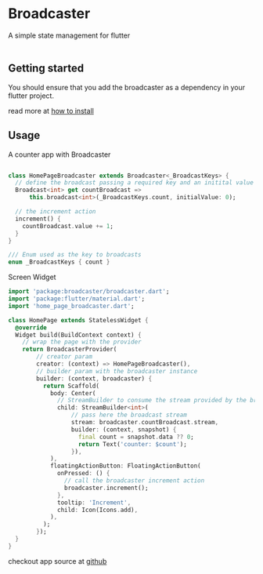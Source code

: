 # Broadcaster

A simple state management for flutter
<br/><br/>

## Getting started

You should ensure that you add the broadcaster as a dependency in your flutter project.

read more at [how to install](https://pub.dev/packages/broadcaster#-installing-tab-)

## Usage

A counter app with Broadcaster

```dart

class HomePageBroadcaster extends Broadcaster<_BroadcastKeys> {
  // define the broadcast passing a required key and an initital value
  Broadcast<int> get countBroadcast =>
      this.broadcast<int>(_BroadcastKeys.count, initialValue: 0);

  // the increment action
  increment() {
    countBroadcast.value += 1;
  }
}

/// Enum used as the key to broadcasts
enum _BroadcastKeys { count }

```

Screen Widget

```dart
import 'package:broadcaster/broadcaster.dart';
import 'package:flutter/material.dart';
import 'home_page_broadcaster.dart';

class HomePage extends StatelessWidget {
  @override
  Widget build(BuildContext context) {
    // wrap the page with the provider
    return BroadcasterProvider(
        // creator param
        creator: (context) => HomePageBroadcaster(),
        // builder param with the broadcaster instance
        builder: (context, broadcaster) {
          return Scaffold(
            body: Center(
              // StreamBuilder to consume the stream provided by the broadcast
              child: StreamBuilder<int>(
                  // pass here the broadcast stream
                  stream: broadcaster.countBroadcast.stream,
                  builder: (context, snapshot) {
                    final count = snapshot.data ?? 0;
                    return Text('counter: $count');
                  }),
            ),
            floatingActionButton: FloatingActionButton(
              onPressed: () {
                // call the broadcaster increment action
                broadcaster.increment();
              },
              tooltip: 'Increment',
              child: Icon(Icons.add),
            ),
          );
        });
  }
}

```

checkout app source at [github](https://github.com/everton-e26/broadcaster/blob/master/example/lib/home_broadcaster.dart)
